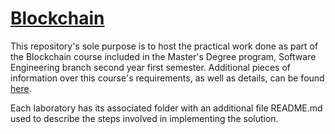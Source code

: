 # [Blockchain]()

This repository's sole purpose is to host the practical work done as part of the Blockchain course included in the Master's Degree program, Software Engineering branch second year first semester. Additional pieces of information over this course's requirements, as well as details, can be found [here]().

Each laboratory has its associated folder with an additional file README.md used to describe the steps involved in implementing the solution.

